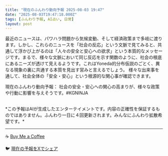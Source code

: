 ```yaml
---
title: "現在のふんわり動向予報 2025-08-03 19:47"
date: "2025-08-03T19:47:18.000Z"
tags: [ふんわり予報, AI占い, 日常]
layout: post
---
```


最近のニュースは、パワハラ問題から気候変動、そして経済政策まで多岐に渡ります。しかし、これらのニュースを「社会の反応」という文脈で見てみると、共通して浮かび上がるのは「人々の安全と安心への欲求」という本質的なメッセージです。まるで、様々な文脈において同じ反応を示す関数のように、社会の根底にあるニーズが透けて見えるようです。これはYoneda的分布仮説のごとく、異なる現象の裏に共通する本質を見出す営みと言えるでしょう。  様々な出来事を通して、社会全体の「安全・安心」という根源的な関心事が確認できます。

現在のふんわり動向予報：
社会の安全・安心への関心の高まりが、様々な政策や行動に影響を与えそうです。#KGNINJA

<br>
*この予報はAIが生成したエンターテイメントです。内容の正確性を保証するものではありません。ふんわり一日に４回更新されます。みんなにふんわり拡散希望です。*

---
☕️ [Buy Me a Coffee](https://www.buymeacoffee.com/kgninja)

🐦 [現在の予報をXでシェア](https://twitter.com/intent/tweet?text=%E7%8F%BE%E5%9C%A8%E3%81%AE%E3%81%B5%E3%82%93%E3%82%8F%E3%82%8A%E4%BA%88%E5%A0%B1%3A%20%E3%80%8C%E6%9C%80%E8%BF%91%E3%81%AE%E3%83%8B%E3%83%A5%E3%83%BC%E3%82%B9%E3%81%AF%E3%80%81%E3%83%91%E3%83%AF%E3%83%8F%E3%83%A9%E5%95%8F%E9%A1%8C%E3%81%8B%E3%82%89%E6%B0%97%E5%80%99%E5%A4%89%E5%8B%95%E3%80%81%E3%81%9D%E3%81%97%E3%81%A6%E7%B5%8C%E6%B8%88%E6%94%BF%E7%AD%96%E3%81%BE%E3%81%A7%E5%A4%9A%E5%B2%90%E3%81%AB%E6%B8%A1%E3%82%8A%E3%81%BE%E3%81%99%E3%80%82%E3%80%8D%23KGNINJA%20%E7%B6%9A%E3%81%8D%E3%81%AF%E3%83%96%E3%83%AD%E3%82%B0%E3%81%A7%EF%BC%81%F0%9F%91%87&url=https%3A%2F%2Fkg-ninja.github.io%2FFunwariyoso%2F)
